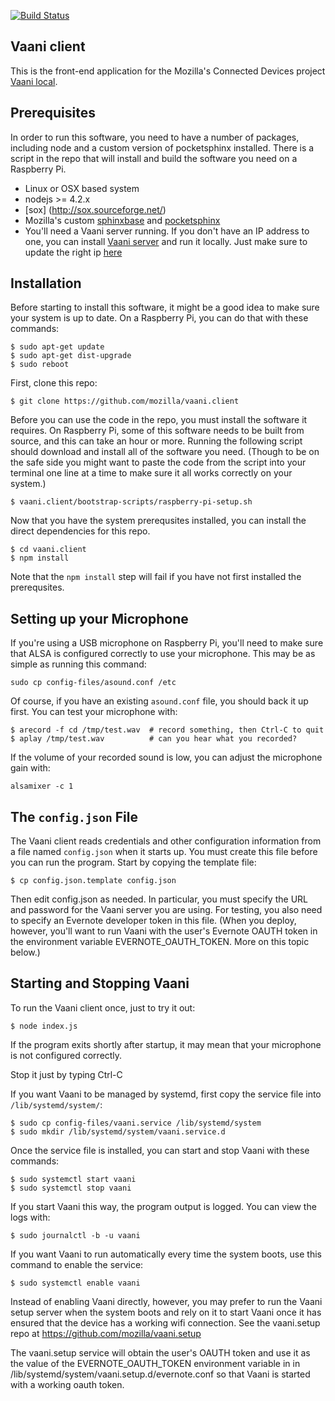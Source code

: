 [![Build Status](https://travis-ci.org/mozilla/vaani.client.svg?branch=master)](https://travis-ci.org/mozilla/vaani.client)

Vaani client
------------

This is the front-end application for the Mozilla's Connected Devices project [Vaani local](https://wiki.mozilla.org/Vaani).

Prerequisites
-----------
In order to run this software, you need to have a number of packages,
including node and a custom version of pocketsphinx installed. There
is a script in the repo that will install and build the software you
need on a Raspberry Pi.

- Linux or OSX based system
- nodejs >= 4.2.x
- [sox] (http://sox.sourceforge.net/)
- Mozilla's custom [sphinxbase](https://github.com/mozilla/sphinxbase) and [pocketsphinx](https://github.com/mozilla/pocketsphinx)
- You'll need a Vaani server running. If you don't have an IP address to one, you can install [Vaani server](https://github.com/mozilla/vaani.server) and run it locally. Just make sure to update the right ip [here](https://github.com/mozilla/vaani.client/blob/master/index.js#L19)

Installation
-----------
Before starting to install this software, it might be a good idea to
make sure your system is up to date. On a Raspberry Pi, you can do
that with these commands:

```
$ sudo apt-get update
$ sudo apt-get dist-upgrade
$ sudo reboot
```

First, clone this repo:

```
$ git clone https://github.com/mozilla/vaani.client
```

Before you can use the code in the repo, you must install the software
it requires. On Raspberry Pi, some of this software needs to be built
from source, and this can take an hour or more. Running the following
script should download and install all of the software you
need. (Though to be on the safe side you might want to paste the code
from the script into your terminal one line at a time to make sure it
all works correctly on your system.)

```
$ vaani.client/bootstrap-scripts/raspberry-pi-setup.sh
```

Now that you have the system prerequsites installed, you can install
the direct dependencies for this repo.

```
$ cd vaani.client
$ npm install
```

Note that the `npm install` step will fail if you have not first
installed the prerequsites.

Setting up your Microphone
--------------------------

If you're using a USB microphone on Raspberry Pi, you'll need to make
sure that ALSA is configured correctly to use your microphone. This
may be as simple as running this command:

```
sudo cp config-files/asound.conf /etc
```

Of course, if you have an existing `asound.conf` file, you should back
it up first. You can test your microphone with:

```
$ arecord -f cd /tmp/test.wav  # record something, then Ctrl-C to quit
$ aplay /tmp/test.wav          # can you hear what you recorded?
```

If the volume of your recorded sound is low, you can adjust the
microphone gain with:

```
alsamixer -c 1
```

The `config.json` File
----------------------

The Vaani client reads credentials and other configuration information
from a file named `config.json` when it starts up. You must create
this file before you can run the program. Start by copying the
template file:

```
$ cp config.json.template config.json
```

Then edit config.json as needed. In particular, you must specify the
URL and password for the Vaani server you are using. For testing, you
also need to specify an Evernote developer token in this file. (When
you deploy, however, you'll want to run Vaani with the user's Evernote
OAUTH token in the environment variable EVERNOTE_OAUTH_TOKEN. More on
this topic below.)

Starting and Stopping Vaani
----------

To run the Vaani client once, just to try it out:

```
$ node index.js
```

If the program exits shortly after startup, it may mean that
your microphone is not configured correctly.

Stop it just by typing Ctrl-C

If you want Vaani to be managed by systemd, first copy the service file into
`/lib/systemd/system/`:

```
$ sudo cp config-files/vaani.service /lib/systemd/system
$ sudo mkdir /lib/systemd/system/vaani.service.d
```

Once the service file is installed, you can start and stop Vaani with
these commands:

```
$ sudo systemctl start vaani
$ sudo systemctl stop vaani
```

If you start Vaani this way, the program output is logged. You can
view the logs with:

```
$ sudo journalctl -b -u vaani
```

If you want Vaani to run automatically every time the system boots,
use this command to enable the service:

```
$ sudo systemctl enable vaani
```

Instead of enabling Vaani directly, however, you may prefer to run the
Vaani setup server when the system boots and rely on it to start Vaani
once it has ensured that the device has a working wifi connection. See
the vaani.setup repo at https://github.com/mozilla/vaani.setup

The vaani.setup service will obtain the user's OAUTH token and use it
as the value of the EVERNOTE_OAUTH_TOKEN environment variable in in
/lib/systemd/system/vaani.setup.d/evernote.conf so that Vaani is
started with a working oauth token.
